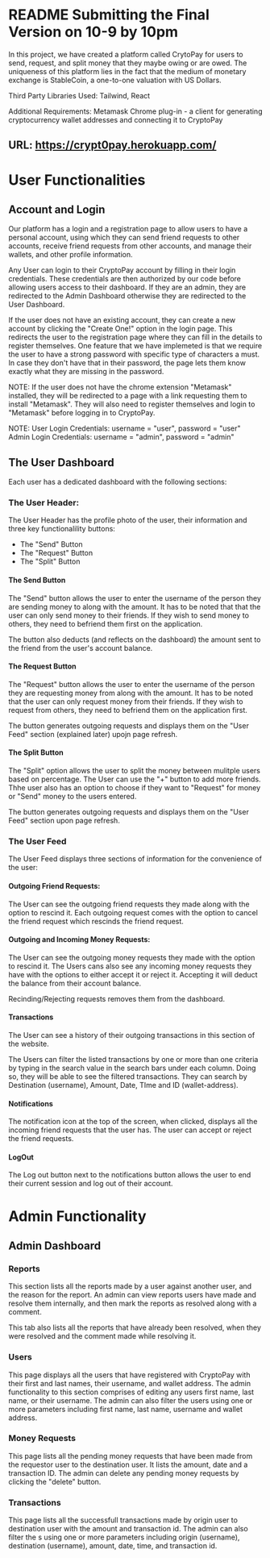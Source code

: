 # README    Submitting the Final Version on 10-9 by 10pm
In this project, we have created a platform called CrytoPay for users to send, request, and split money that they maybe owing or are owed.
The uniqueness of this platform lies in the fact that the medium of monetary exchange is StableCoin, a one-to-one valuation with US Dollars.

Third Party Libraries Used: Tailwind, React

Additional Requirements: Metamask Chrome plug-in - a client for generating cryptocurrency wallet addresses and connecting it to CryptoPay

## URL:  https://crypt0pay.herokuapp.com/


# User Functionalities
## Account and Login
Our platform has a login and a registration page to allow users to have a personal account, using which they can send friend requests to other accounts,
receive friend requests from other accounts, and manage their wallets, and other profile information.

Any User can login to their CryptoPay account by filling in their login credentials. These credentials are then authorized by our code before allowing 
users access to their dashboard. If they are an admin, they are redirected to the Admin Dashboard otherwise they are redirected to the User Dashboard.

If the user does not have an existing account, they can create a new account by clicking the "Create One!" option in the login page. This redirects the 
user to the registration page where they can fill in the details to register themselves. One feature that we have implemeted is that we require the user to
have a strong password with specific type of characters a must. In case they don't have that in their password, the page lets them know exactly what they 
are missing in the password.

NOTE: If the user does not have the chrome extension "Metamask" installed, they will be redirected to a page with a link requesting them to install "Metamask". They 
will also need to register themselves and login to "Metamask" before logging in to CryptoPay.

NOTE:
User Login Credentials: username = "user", password = "user"
Admin Login Credentials: username = "admin", password = "admin"

## The User Dashboard
Each user has a dedicated dashboard with the following sections:
### The User Header:
The User Header has the profile photo of the user, their information and three key functionalility buttons:
- The "Send" Button
- The "Request" Button
- The "Split" Button

#### The Send Button
The "Send" button allows the user to enter the username of the person they are sending money to along with the amount.
It has to be noted that that the user can only send money to their friends. If they wish to send money to others, they need to befriend them first on the application.

The button also deducts (and reflects on the dashboard) the amount sent to the friend from the user's account balance.

#### The Request Button
The "Request" button allows the user to enter the username of the person they are requesting money from along with the amount.
It has to be noted that the user can only request money from their friends. If they wish to request from others, they need to befriend them on the application first.

The button generates outgoing requests and displays them on the "User Feed" section (explained later) upojn page refresh.

#### The Split Button
The "Split" option allows the user to split the money between mulitple users based on percentage. The User can use the "+" button to add more friends.
Thhe user also has an option to choose if they want to "Request" for money or "Send" money to the users entered. 

The button generates outgoing requests and displays them on the "User Feed" section upon page refresh.


### The User Feed
The User Feed displays three sections of information for the convenience of the user:

#### Outgoing Friend Requests: 
The User can see the outgoing friend requests they made along with the option to rescind it. Each outgoing request comes with the option to cancel the friend request
which rescinds the friend request.

#### Outgoing and Incoming Money Requests:
The User can see the outgoing money requests they made with the option to rescind it.
The Users cans also see any incoming money requests they have with the options to either accept it or reject it. Accepting it will deduct the balance from their account balance.

Recinding/Rejecting requests removes them from the dashboard.

#### Transactions
The User can see a history of their outgoing transactions in this section of the website. 

The Users can filter the listed transactions by one or more than one criteria by typing in the search value in the search bars under each column.
Doing so, they will be able to see the filtered transactions. They can search by Destination (username), Amount, Date, TIme and ID (wallet-address). 

#### Notifications
The notification icon at the top of the screen, when clicked, displays all the incoming friend requests that the user has. The user can accept or reject the friend requests.

#### LogOut 
The Log out button next to the notifications button allows the user to end their current session and log out of their account.

# Admin Functionality
## Admin Dashboard

### Reports
This section lists all the reports made by a user against another user, and the reason for the report. 
An admin can view reports users have made and resolve them internally, and then mark the reports as resolved along with a comment.

This tab also lists all the reports that have already been resolved, when they were resolved and the comment made while resolving it.

### Users
This page displays all the users that have registered with CryptoPay with their first and last names, their username, and wallet address.
The admin functionality to this section comprises of editing any users first name, last name, or their username.
The admin can also filter the users using one or more parameters including first name, last name,  username and wallet address.

### Money Requests
This page lists all the pending money requests that have been made from the requestor user to the destination user. It lists the amount, date and a transaction ID.
The admin can delete any pending money requests by clicking the "delete" button.

### Transactions
This page lists all the successfull transactions made by origin user to destination user with the amount and transaction id.
The admin can also filter the s using one or more parameters including origin (username), destination (username), amount, date, time, and transaction id.



